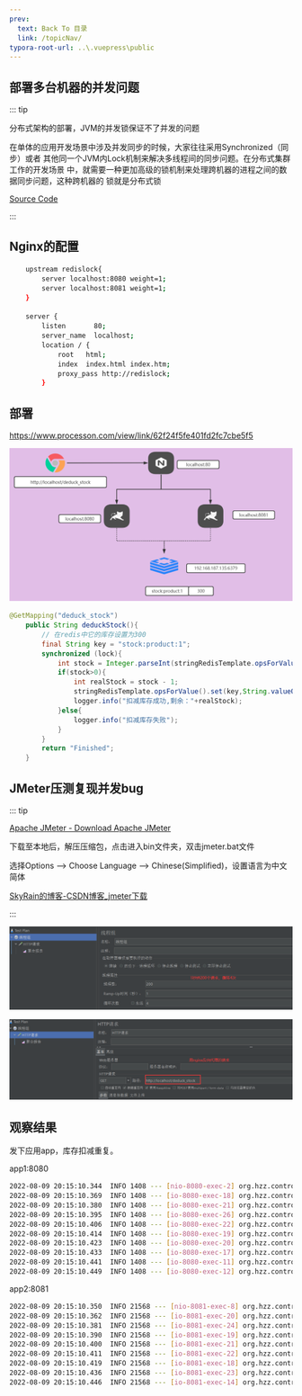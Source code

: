 ```yaml
---
prev:
  text: Back To 目录
  link: /topicNav/
typora-root-url: ..\.vuepress\public
---
```






## 部署多台机器的并发问题

::: tip

分布式架构的部署，JVM的并发锁保证不了并发的问题

在单体的应用开发场景中涉及并发同步的时候，大家往往采用Synchronized（同步）或者 其他同一个JVM内Lock机制来解决多线程间的同步问题。在分布式集群工作的开发场景 中，就需要一种更加高级的锁机制来处理跨机器的进程之间的数据同步问题，这种跨机器的 锁就是分布式锁

[Source Code](https://github.com/Q10Viking/learncode/tree/main/redis/_05_springboot_redis_lock)

:::



## Nginx的配置

```sh
	upstream redislock{
		server localhost:8080 weight=1;
		server localhost:8081 weight=1;
	}

    server {
        listen       80;
        server_name  localhost;
        location / {
            root   html;
            index  index.html index.htm;
			proxy_pass http://redislock;
        }
```



## 部署

https://www.processon.com/view/link/62f24f5fe401fd2fc7cbe5f5

![image-20220809201246047](/images/lock/image-20220809201246047.png)

```java
@GetMapping("deduck_stock")
    public String deduckStock(){
        // 在redis中它的库存设置为300
        final String key = "stock:product:1";
        synchronized (lock){
            int stock = Integer.parseInt(stringRedisTemplate.opsForValue().get(key));
            if(stock>0){
                int realStock = stock - 1;
                stringRedisTemplate.opsForValue().set(key,String.valueOf(realStock));
                logger.info("扣减库存成功,剩余："+realStock);
            }else{
                logger.info("扣减库存失败");
            }
        }
        return "Finished";
    }
```



## JMeter压测复现并发bug

::: tip

[Apache JMeter - Download Apache JMeter](https://jmeter.apache.org/download_jmeter.cgi)

下载至本地后，解压压缩包，点击进入bin文件夹，双击jmeter.bat文件

选择Options --> Choose Language --> Chinese(Simplified)，设置语言为中文简体

[SkyRain的博客-CSDN博客_jmeter下载](https://blog.csdn.net/tianqingmuyu/article/details/108401543)

:::

![image-20220809201811036](/images/lock/image-20220809201811036.png)

![image-20220809201957411](/images/lock/image-20220809201957411.png)



## 观察结果

发下应用app，库存扣减重复。

app1:8080

```sh
2022-08-09 20:15:10.344  INFO 1408 --- [nio-8080-exec-2] org.hzz.controller.StockController       : 扣减库存成功,剩余：299
2022-08-09 20:15:10.369  INFO 1408 --- [io-8080-exec-18] org.hzz.controller.StockController       : 扣减库存成功,剩余：298
2022-08-09 20:15:10.380  INFO 1408 --- [io-8080-exec-21] org.hzz.controller.StockController       : 扣减库存成功,剩余：297
2022-08-09 20:15:10.395  INFO 1408 --- [io-8080-exec-26] org.hzz.controller.StockController       : 扣减库存成功,剩余：296
2022-08-09 20:15:10.406  INFO 1408 --- [io-8080-exec-22] org.hzz.controller.StockController       : 扣减库存成功,剩余：294
2022-08-09 20:15:10.414  INFO 1408 --- [io-8080-exec-19] org.hzz.controller.StockController       : 扣减库存成功,剩余：293
2022-08-09 20:15:10.423  INFO 1408 --- [io-8080-exec-20] org.hzz.controller.StockController       : 扣减库存成功,剩余：292
2022-08-09 20:15:10.433  INFO 1408 --- [io-8080-exec-17] org.hzz.controller.StockController       : 扣减库存成功,剩余：291
2022-08-09 20:15:10.441  INFO 1408 --- [io-8080-exec-11] org.hzz.controller.StockController       : 扣减库存成功,剩余：290
2022-08-09 20:15:10.449  INFO 1408 --- [io-8080-exec-12] org.hzz.controller.StockController       : 扣减库存成功,剩余：289
```

app2:8081

```sh
2022-08-09 20:15:10.350  INFO 21568 --- [nio-8081-exec-8] org.hzz.controller.StockController       : 扣减库存成功,剩余：299
2022-08-09 20:15:10.362  INFO 21568 --- [io-8081-exec-20] org.hzz.controller.StockController       : 扣减库存成功,剩余：298
2022-08-09 20:15:10.381  INFO 21568 --- [io-8081-exec-24] org.hzz.controller.StockController       : 扣减库存成功,剩余：297
2022-08-09 20:15:10.390  INFO 21568 --- [io-8081-exec-19] org.hzz.controller.StockController       : 扣减库存成功,剩余：296
2022-08-09 20:15:10.400  INFO 21568 --- [io-8081-exec-21] org.hzz.controller.StockController       : 扣减库存成功,剩余：295
2022-08-09 20:15:10.411  INFO 21568 --- [io-8081-exec-22] org.hzz.controller.StockController       : 扣减库存成功,剩余：294
2022-08-09 20:15:10.419  INFO 21568 --- [io-8081-exec-18] org.hzz.controller.StockController       : 扣减库存成功,剩余：292
2022-08-09 20:15:10.436  INFO 21568 --- [io-8081-exec-23] org.hzz.controller.StockController       : 扣减库存成功,剩余：291
2022-08-09 20:15:10.446  INFO 21568 --- [io-8081-exec-14] org.hzz.controller.StockController       : 扣减库存成功,剩余：289
```

